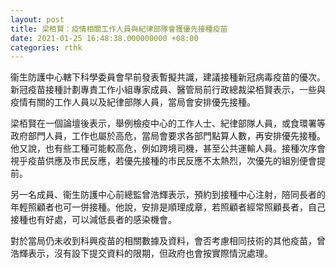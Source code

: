 ```yaml
---
layout: post
title: 梁栢賢：疫情相關工作人員與紀律部隊會獲優先接種疫苗
date: 2021-01-25 16:48:38.000000000 +08:00
categories: rthk
---
```


衞生防護中心轄下科學委員會早前發表暫擬共識，建議接種新冠病毒疫苗的優次。新冠疫苗接種計劃專責工作小組專家成員、醫管局前行政總裁梁栢賢表示，一些與疫情有關的工作人員以及紀律部隊人員，當局會安排優先接種。 

梁栢賢在一個論壇後表示，舉例檢疫中心的工作人士、紀律部隊人員，或食環署等政府部門人員，工作也屬於高危，當局會要求各部門點算人數，再安排優先接種。他又說，也有些工種可能較高危，例如跨境司機，甚至公共運輸人員。接種次序會視乎疫苗供應及市民反應，若優先接種的市民反應不太熱烈，次優先的組別便會提前。 

另一名成員、衞生防護中心前總監曾浩輝表示，預約到接種中心注射，陪同長者的年輕照顧者也可一併接種。他說，安排是順理成章，若照顧者經常照顧長者，自己接種也有好處，可以減低長者的感染機會。 

對於當局仍未收到科興疫苗的相關數據及資料，會否考慮相同技術的其他疫苗，曾浩輝表示，沒有設下提交資料的限期，但政府也會按實際情況處理。
